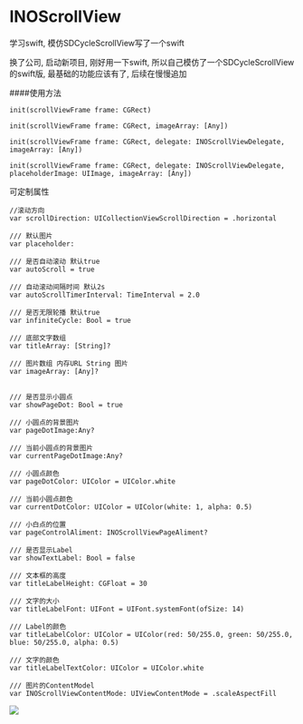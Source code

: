 # INOScrollView
学习swift, 模仿SDCycleScrollView写了一个swift

换了公司, 启动新项目, 刚好用一下swift, 
所以自己模仿了一个SDCycleScrollView的swift版, 最基础的功能应该有了, 后续在慢慢追加


####使用方法

```
init(scrollViewFrame frame: CGRect)
```
```
init(scrollViewFrame frame: CGRect, imageArray: [Any])
```
```
init(scrollViewFrame frame: CGRect, delegate: INOScrollViewDelegate, imageArray: [Any])
```
```
init(scrollViewFrame frame: CGRect, delegate: INOScrollViewDelegate, placeholderImage: UIImage, imageArray: [Any]) 
```

可定制属性

```
//滚动方向
var scrollDirection: UICollectionViewScrollDirection = .horizontal

/// 默认图片
var placeholder: 

/// 是否自动滚动 默认true
var autoScroll = true

/// 自动滚动间隔时间 默认2s
var autoScrollTimerInterval: TimeInterval = 2.0

/// 是否无限轮播 默认true
var infiniteCycle: Bool = true

/// 底部文字数组
var titleArray: [String]?

/// 图片数组 内存URL String 图片
var imageArray: [Any]? 


/// 是否显示小圆点
var showPageDot: Bool = true 

/// 小圆点的背景图片
var pageDotImage:Any?

/// 当前小圆点的背景图片
var currentPageDotImage:Any?

/// 小圆点颜色
var pageDotColor: UIColor = UIColor.white

/// 当前小圆点颜色
var currentDotColor: UIColor = UIColor(white: 1, alpha: 0.5)

/// 小白点的位置
var pageControlAliment: INOScrollViewPageAliment?

/// 是否显示Label
var showTextLabel: Bool = false 

/// 文本框的高度
var titleLabelHeight: CGFloat = 30

/// 文字的大小
var titleLabelFont: UIFont = UIFont.systemFont(ofSize: 14)

/// Label的颜色
var titleLabelColor: UIColor = UIColor(red: 50/255.0, green: 50/255.0, blue: 50/255.0, alpha: 0.5)

/// 文字的颜色
var titleLabelTextColor: UIColor = UIColor.white

/// 图片的ContentModel
var INOScrollViewContentMode: UIViewContentMode = .scaleAspectFill
```


![]([http://oo6ubxy3u.bkt.clouddn.com/INOScrollView.gif])

